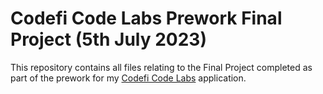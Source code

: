 # Codefi Code Labs Prework Final Project (5th July 2023)
This repository contains all files relating to the Final Project completed as part of the prework for my [Codefi Code Labs](https://www.codefiworks.com/codelabs/) application.